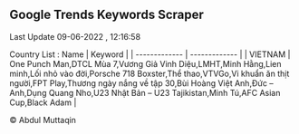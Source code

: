 

## Google Trends Keywords Scraper 
 
Last Update 09-06-2022 , 12:16:58

Country List :
 Name  | Keyword |
| ------------- | ------------- |
| VIETNAM | One Punch Man,DTCL Mùa 7,Vương Giả Vinh Diệu,LMHT,Minh Hằng,Lien minh,Lối nhỏ vào đời,Porsche 718 Boxster,Thể thao,VTVGo,Vi khuẩn ăn thịt người,FPT Play,Thương ngày nắng về tập 30,Bùi Hoàng Việt Anh,Đức – Anh,Dụng Quang Nho,U23 Nhật Bản – U23 Tajikistan,Minh Tú,AFC Asian Cup,Black Adam |



© Abdul Muttaqin 
